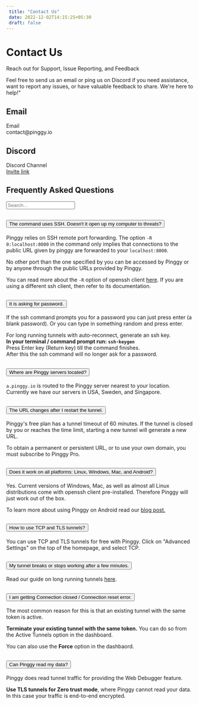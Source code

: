 ```yaml
---
 title: "Contact Us" 
 date: 2022-12-02T14:15:25+05:30 
 draft: false 
---
```


<div class="row" style="max-width: 800px; margin: 0 auto">
<div class="col-lg-12 col-md-12 mb-4">
<h1>Contact Us</h1>
<p>Reach out for Support, Issue Reporting, and Feedback

Feel free to send us an email or ping us on Discord if you need assistance, want to report any issues, or have valuable feedback to share. We're here to help!"</p>
</div>

<div class="col-lg-6 col-md-6">
  <div class="card p-4">
    <h2>Email</h2>
    <div class="d-flex flex-row bd-highlight justify-content-start">
        <div class="feature bg-primary bg-gradient text-white rounded-3 mb-3"><i class="bi bi-envelope"></i></div>
        <div class="px-2 bd-highlight">
        <div class="feature-name">Email</div>
        <div class="feature-description">contact@pinggy.io</div>
        </div>
    </div>
  </div>
</div>
<div class="col-lg-6 col-md-6">
  <div class="card p-4">
    <h2>Discord</h2>
    <div class="d-flex flex-row bd-highlight justify-content-start">
        <div class="feature bg-primary bg-gradient text-white rounded-3 mb-3"><i class="bi bi-discord"></i></div>
        <div class="px-2 bd-highlight">
        <div class="feature-name">Discord Channel <a href="https://discord.com/channels/1102248461149147159" target="_blank"> <i class="bi bi-arrow-up-right-square"></i></a></div>
        <div class="feature-description"><a href="https://discord.gg/KX5DpTs3xx" target="_blank">Invite link</a></div>
        </div>
    </div>
  </div>
</div>

<div class="row mt-4">
<div class="col-lg-12 col-md-12">
<div class="">
  <div id="my-reform"></div>
</div>
</div>
</div>
</div>


<!-- FAQ section-->
<section class="py-5 border-top" id="faq">
    <div class="container my-5">
        <div class="my-3 row justify-content-center">
            <div class="col-lg-12">
                <h2 class="mb-5 text-center fw-light">Frequently Asked Questions</h2>
            </div>
        </div>
        <div class="row justify-content-center mb-3">
            <div class="col-lg-8">
                <input type="text" id="faqSearch" class="form-control" placeholder="Search...">
            </div>
        </div>
        <div class="row justify-content-center">
            <div class="col-lg-8">
                <div class="accordion" id="accordionFaq">
                    <div class="accordion-item">
                        <h2 class="accordion-header" id="headingOne">
                            <button class="accordion-button collapsed" type="button" data-bs-toggle="collapse"
                                data-bs-target="#collapseOne" aria-expanded="false" aria-controls="collapseOne">
                                The command uses SSH. Doesn't it open up my computer to threats?
                            </button>
                        </h2>
                        <div id="collapseOne" class="accordion-collapse collapse" aria-labelledby="headingOne"
                            data-bs-parent="#accordionFaq">
                            <div class="accordion-body">
                                <p>
                                    Pinggy relies on SSH remote port forwarding. The option
                                    <code>-R 0:localhost:8000</code> in the command only implies that connections to
                                    the
                                    public URL given by pinggy are forwarded to your <code>localhost:8000</code>.
                                </p>
                                <p class="alert alert-dark bg-light bg-gradient">
                                    No other port than the one specified by you can be accessed by Pinggy or by
                                    anyone
                                    through the public URLs provided by Pinggy.
                                </p>
                                <p>
                                    You can read more about the <code>-R</code> option of openssh client <a
                                        href="https://man7.org/linux/man-pages/man1/ssh.1.html"
                                        target="_blank">here</a>. If you are using a different ssh client, then
                                    refer to
                                    its documentation.
                                </p>
                            </div>
                        </div>
                    </div>
                    <div class="accordion-item">
                        <h2 class="accordion-header" id="headingPassword">
                            <button class="accordion-button collapsed" type="button" data-bs-toggle="collapse"
                                data-bs-target="#collapsePassword" aria-expanded="false"
                                aria-controls="collapsePassword">
                                It is asking for password.
                            </button>
                        </h2>
                        <div id="collapsePassword" class="accordion-collapse collapse"
                            aria-labelledby="headingPassword" data-bs-parent="#accordionFaq">
                            <div class="accordion-body">
                                <p>
                                    If the ssh command prompts you for a password you can just press enter (a blank password). Or you can type in something random and press enter.
                                </p>
                                <div class="alert alert-dark bg-light bg-gradient">
                                    For long running tunnels with auto-reconnect, generate an ssh key.
                                    <br>
                                    <b>In your terminal / command prompt run: <code>ssh-keygen</code></b>
                                    <br>Press Enter key (Return key) till the command finishes.
                                    <br>
                                    After this the ssh command will no longer ask for a password.
                                </div>
                            </div>
                        </div>
                    </div>
                    <div class="accordion-item">
                        <h2 class="accordion-header" id="headingServerLocation">
                            <button class="accordion-button collapsed" type="button" data-bs-toggle="collapse"
                                data-bs-target="#collapseServerLocation" aria-expanded="false"
                                aria-controls="collapseServerLocation">
                                Where are Pinggy servers located?
                            </button>
                        </h2>
                        <div id="collapseServerLocation" class="accordion-collapse collapse"
                            aria-labelledby="headingServerLocation" data-bs-parent="#accordionFaq">
                            <div class="accordion-body">
                                <p>
                                    <code>a.pinggy.io</code> is routed to the Pinggy server nearest to your location. Currently we have our servers in USA, Sweden, and Singapore.
                                </p>
                            </div>
                        </div>
                    </div>
                    <div class="accordion-item">
                        <h2 class="accordion-header" id="headingTwo">
                            <button class="accordion-button collapsed" type="button" data-bs-toggle="collapse"
                                data-bs-target="#collapseTwo" aria-expanded="false" aria-controls="collapseTwo">
                                The URL changes after I restart the tunnel.
                            </button>
                        </h2>
                        <div id="collapseTwo" class="accordion-collapse collapse" aria-labelledby="headingTwo"
                            data-bs-parent="#accordionFaq">
                            <div class="accordion-body">
                                <p>Pinggy's free plan has a tunnel timeout of 60 minutes. If the tunnel is closed by
                                    you
                                    or reaches the time limit, starting a new tunnel will generate a new URL.</p>
                                <p>To obtain a permanent or persistent URL, or to use your own domain, you must
                                    subscribe to Pinggy Pro.</p>
                            </div>
                        </div>
                    </div>
                    <div class="accordion-item">
                        <h2 class="accordion-header" id="headingThree">
                            <button class="accordion-button collapsed" type="button" data-bs-toggle="collapse"
                                data-bs-target="#collapseThree" aria-expanded="false" aria-controls="collapseThree">
                                Does it work on all platforms: Linux, Windows, Mac, and Android?
                            </button>
                        </h2>
                        <div id="collapseThree" class="accordion-collapse collapse" aria-labelledby="headingThree"
                            data-bs-parent="#accordionFaq">
                            <div class="accordion-body">
                                <p>Yes. Current versions of Windows, Mac, as well as almost all Linux distributions
                                    come
                                    with openssh client pre-installed. Therefore Pinggy will just work out of the
                                    box.
                                </p>
                                <p>To learn more about using Pinggy on Android read our <a
                                        href="https://pinggy.io/blog/host_website_on_android/" target="_blank">blog
                                        post.</a></p>
                            </div>
                        </div>
                    </div>
                    <div class="accordion-item">
                        <h2 class="accordion-header" id="headingFour">
                            <button class="accordion-button collapsed" type="button" data-bs-toggle="collapse"
                                data-bs-target="#collapseFour" aria-expanded="false" aria-controls="collapseFour">
                                How to use TCP and TLS tunnels?
                            </button>
                        </h2>
                        <div id="collapseFour" class="accordion-collapse collapse" aria-labelledby="headingFour"
                            data-bs-parent="#accordionFaq">
                            <div class="accordion-body">
                                <p>You can use TCP and TLS tunnels for free with Pinggy. Click on "Advanced Settings" on the top of the homepage, and select TCP.</p>
                            </div>
                        </div>
                    </div>
                    <div class="accordion-item">
                        <h2 class="accordion-header" id="headingFive">
                            <button class="accordion-button collapsed" type="button" data-bs-toggle="collapse"
                                data-bs-target="#collapseFive" aria-expanded="false" aria-controls="collapseFive">
                                My tunnel breaks or stops working after a few minutes.
                            </button>
                        </h2>
                        <div id="collapseFive" class="accordion-collapse collapse" aria-labelledby="headingFive"
                            data-bs-parent="#accordionFaq">
                            <div class="accordion-body">
                                <p>Read our guide on long running tunnels <a
                                        href="https://pinggy.io/docs/guides/long_running_tunnels/"
                                        target="_blank">here</a>. </p>
                            </div>
                        </div>
                    </div>
                    <div class="accordion-item">
                        <h2 class="accordion-header" id="headingConnectionReset">
                            <button class="accordion-button collapsed" type="button" data-bs-toggle="collapse"
                                data-bs-target="#collapseConnectionReset" aria-expanded="false" aria-controls="collapseConnectionReset">
                                I am getting Connection closed / Connection reset error.
                            </button>
                        </h2>
                        <div id="collapseConnectionReset" class="accordion-collapse collapse" aria-labelledby="headingConnectionReset"
                            data-bs-parent="#accordionFaq">
                            <div class="accordion-body">
                                <p>The most common reason for this is that an existing tunnel with the same token is active.</p>
                                <p><b>Terminate your existing tunnel with the same token.</b> You can do so from the Active Tunnels option in the dashboard.</p>
                                <p>You can also use the <b>Force</b> option in the dashbaord.</p>
                            </div>
                        </div>
                    </div>
                    <div class="accordion-item">
                        <h2 class="accordion-header" id="headingSix">
                            <button class="accordion-button collapsed" type="button" data-bs-toggle="collapse"
                                data-bs-target="#collapseSix" aria-expanded="false" aria-controls="collapseSix">
                                Can Pinggy read my data?
                            </button>
                        </h2>
                        <div id="collapseSix" class="accordion-collapse collapse" aria-labelledby="headingSix"
                            data-bs-parent="#accordionFaq">
                            <div class="accordion-body">
                                <p>Pinggy does read tunnel traffic for providing the Web Debugger feature.</p>
                                <p><b>Use TLS tunnels for Zero trust mode</b>, where Pinggy cannot read your data. In this case your traffic is end-to-end encrypted.</p>
                            </div>
                        </div>
                    </div>
                </div>
            </div>
        </div>
    </div>
</section>
<script>window.Reform=window.Reform||function(){(Reform.q=Reform.q||[]).push(arguments)};</script>
<script id="reform-script" async src="https://embed.reform.app/v1/embed.js"></script>
<script>
    Reform('init', {
        url: 'https://forms.reform.app/DtpE3m/feedback/noRstj',
        target: '#my-reform',
        background: 'default',
    })
</script>
